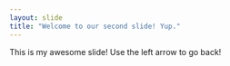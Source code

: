 ```yaml
---
layout: slide
title: "Welcome to our second slide! Yup."
---
```

This is my awesome slide!
Use the left arrow to go back!